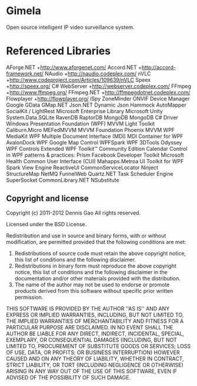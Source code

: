 Gimela
======

Open source intelligent IP video surveillance system.

Referenced Libraries
====================
AForge.NET +http://www.aforgenet.com/
Accord.NET +http://accord-framework.net/
NAudio +http://naudio.codeplex.com/
nVLC +http://www.codeproject.com/Articles/109639/nVLC
Speex +http://speex.org/
C# WebServer +http://webserver.codeplex.com/
FFmpeg +http://www.ffmpeg.org/
FFmpeg.NET +http://ffmpegdotnet.codeplex.com/
Flowplayer +http://flowplayer.org/
iSpy
ZoneMinder
ONVIF Device Manager
Google GData
GMap.NET
Json.NET
Dynamic Json
Hammock
AutoMapper
SocialKit / LightRest
Microsoft Enterprise Library
Microsoft Unity
System.Data.SQLite
RavenDB
RaptorDB
MongoDB
MongoDB C# Driver
Windows Presentation Foundation (WPF)
MVVM Light Toolkit
Caliburn.Micro
MEFedMVVM
MVVM Foundation
Phoenix MVVM
WPF MediaKit
WPF Multiple Document Interface (MDI)
MDI Container for WPF
AvalonDock
WPF Google Map Control
WPFSpark
WPF 3DTools
Odyssey WPF Controls
Extended WPF Toolkit™ Community Edition
Calendar Control in WPF
patterns & practices: Prism
Facebook Developer Toolkit
Microsoft Health Common User Interface (CUI)
Mahapps.Metroa UI Toolkit for WPF
Spark View Engine
ReactiveUI
CommonServiceLocator
Ninject
StructureMap
NetMQ
FunnelWeb
Quartz.NET
Task Scheduler Engine
SuperSocket
CommonLibrary.NET
NSubstitute

Copyright and license
---------------------

Copyright (c) 2011-2012 Dennis Gao
All rights reserved.

Licensed under the BSD License.

Redistribution and use in source and binary forms, with or without
modification, are permitted provided that the following conditions
are met:
1. Redistributions of source code must retain the above copyright
   notice, this list of conditions and the following disclaimer.
2. Redistributions in binary form must reproduce the above copyright
   notice, this list of conditions and the following disclaimer in the
   documentation and/or other materials provided with the distribution.
3. The name of the author may not be used to endorse or promote products
   derived from this software without specific prior written permission.

THIS SOFTWARE IS PROVIDED BY THE AUTHOR ''AS IS'' AND ANY EXPRESS OR
IMPLIED WARRANTIES, INCLUDING, BUT NOT LIMITED TO, THE IMPLIED WARRANTIES
OF MERCHANTABILITY AND FITNESS FOR A PARTICULAR PURPOSE ARE DISCLAIMED.
IN NO EVENT SHALL THE AUTHOR BE LIABLE FOR ANY DIRECT, INDIRECT,
INCIDENTAL, SPECIAL, EXEMPLARY, OR CONSEQUENTIAL DAMAGES (INCLUDING, BUT
NOT LIMITED TO, PROCUREMENT OF SUBSTITUTE GOODS OR SERVICES; LOSS OF USE,
DATA, OR PROFITS; OR BUSINESS INTERRUPTION) HOWEVER CAUSED AND ON ANY
THEORY OF LIABILITY, WHETHER IN CONTRACT, STRICT LIABILITY, OR TORT
(INCLUDING NEGLIGENCE OR OTHERWISE) ARISING IN ANY WAY OUT OF THE USE OF
THIS SOFTWARE, EVEN IF ADVISED OF THE POSSIBILITY OF SUCH DAMAGE.
